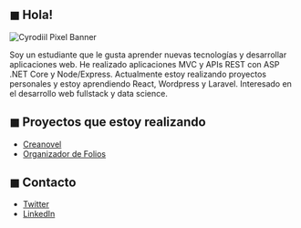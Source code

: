 ## ◼ Hola!

![Cyrodiil Pixel Banner](https://coverfiles.alphacoders.com/984/98460.png "Cyrodiil Pixel Banner")

Soy un estudiante que le gusta aprender nuevas tecnologías y desarrollar aplicaciones web. 
He realizado aplicaciones MVC y APIs REST con ASP .NET Core y Node/Express.
Actualmente estoy realizando proyectos personales y estoy aprendiendo React, Wordpress y Laravel. Interesado en el desarrollo web fullstack y data science.

## ◼ Proyectos que estoy realizando
* [Creanovel](github.com/restartdap/creanovel)
* [Organizador de Folios](github.com/restartdap/organizador-folios)

## ◼ Contacto
* [Twitter](https://twitter.com/restartdap)
* [LinkedIn](https://www.linkedin.com/in/rafael-estrada/)
